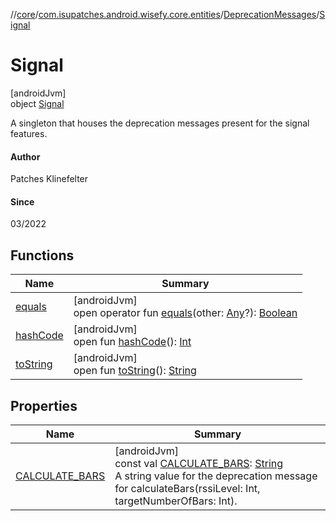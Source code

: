 //[core](../../../../index.md)/[com.isupatches.android.wisefy.core.entities](../../index.md)/[DeprecationMessages](../index.md)/[Signal](index.md)

# Signal

[androidJvm]\
object [Signal](index.md)

A singleton that houses the deprecation messages present for the signal features.

#### Author

Patches Klinefelter

#### Since

03/2022

## Functions

| Name | Summary |
|---|---|
| [equals](../../../com.isupatches.android.wisefy.core.util/-sdk-util-impl/index.md#585090901%2FFunctions%2F1101426427) | [androidJvm]<br>open operator fun [equals](../../../com.isupatches.android.wisefy.core.util/-sdk-util-impl/index.md#585090901%2FFunctions%2F1101426427)(other: [Any](https://kotlinlang.org/api/latest/jvm/stdlib/kotlin/-any/index.html)?): [Boolean](https://kotlinlang.org/api/latest/jvm/stdlib/kotlin/-boolean/index.html) |
| [hashCode](../../../com.isupatches.android.wisefy.core.util/-sdk-util-impl/index.md#1794629105%2FFunctions%2F1101426427) | [androidJvm]<br>open fun [hashCode](../../../com.isupatches.android.wisefy.core.util/-sdk-util-impl/index.md#1794629105%2FFunctions%2F1101426427)(): [Int](https://kotlinlang.org/api/latest/jvm/stdlib/kotlin/-int/index.html) |
| [toString](../../../com.isupatches.android.wisefy.core.util/-sdk-util-impl/index.md#1616463040%2FFunctions%2F1101426427) | [androidJvm]<br>open fun [toString](../../../com.isupatches.android.wisefy.core.util/-sdk-util-impl/index.md#1616463040%2FFunctions%2F1101426427)(): [String](https://kotlinlang.org/api/latest/jvm/stdlib/kotlin/-string/index.html) |

## Properties

| Name | Summary |
|---|---|
| [CALCULATE_BARS](-c-a-l-c-u-l-a-t-e_-b-a-r-s.md) | [androidJvm]<br>const val [CALCULATE_BARS](-c-a-l-c-u-l-a-t-e_-b-a-r-s.md): [String](https://kotlinlang.org/api/latest/jvm/stdlib/kotlin/-string/index.html)<br>A string value for the deprecation message for calculateBars(rssiLevel: Int, targetNumberOfBars: Int). |

